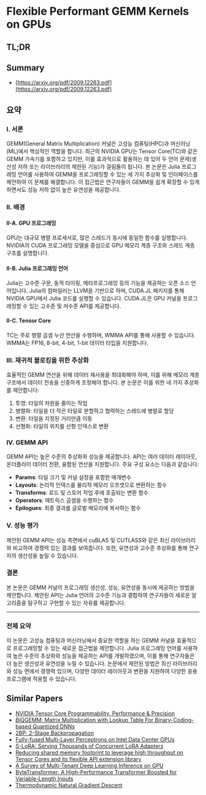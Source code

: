# Flexible Performant GEMM Kernels on GPUs
## TL;DR
## Summary
- [https://arxiv.org/pdf/2009.12263.pdf](https://arxiv.org/pdf/2009.12263.pdf)

## 요약

### I. 서론
GEMM(General Matrix Multiplication) 커널은 고성능 컴퓨팅(HPC)과 머신러닝(ML)에서 핵심적인 역할을 합니다. 최근의 NVIDIA GPU는 Tensor Core(TC)와 같은 GEMM 가속기를 포함하고 있지만, 이를 효과적으로 활용하는 데 있어 두 언어 문제(생산성 저하 또는 라이브러리의 제한된 기능)가 걸림돌이 됩니다. 본 논문은 Julia 프로그래밍 언어를 사용하여 GEMM을 프로그래밍할 수 있는 세 가지 추상화 및 인터페이스를 제안하여 이 문제를 해결합니다. 이 접근법은 연구자들이 GEMM을 쉽게 확장할 수 있게 하면서도 성능 저하 없이 높은 유연성을 제공합니다.

### II. 배경
#### II-A. GPU 프로그래밍
GPU는 대규모 병렬 프로세서로, 많은 스레드가 동시에 동일한 함수를 실행합니다. NVIDIA의 CUDA 프로그래밍 모델을 중심으로 GPU 메모리 계층 구조와 스레드 계층 구조를 설명합니다.

#### II-B. Julia 프로그래밍 언어
Julia는 고수준 구문, 동적 타이핑, 메타프로그래밍 등의 기능을 제공하는 오픈 소스 언어입니다. Julia의 컴파일러는 LLVM을 기반으로 하며, CUDA.JL 패키지를 통해 NVIDIA GPU에서 Julia 코드를 실행할 수 있습니다. CUDA.JL은 GPU 커널을 프로그래밍할 수 있는 고수준 및 저수준 API를 제공합니다.

#### II-C. Tensor Core
TC는 주로 행렬 곱셈 누산 연산을 수행하며, WMMA API를 통해 사용할 수 있습니다. WMMA는 FP16, 8-bit, 4-bit, 1-bit 데이터 타입을 지원합니다.

### III. 재귀적 블로킹을 위한 추상화
효율적인 GEMM 연산을 위해 데이터 재사용을 최대화해야 하며, 이를 위해 메모리 계층 구조에서 데이터 전송을 신중하게 조정해야 합니다. 본 논문은 이를 위한 네 가지 추상화를 제안합니다:
1. 투영: 타일의 차원을 줄이는 작업
2. 병렬화: 타일을 더 작은 타일로 분할하고 협력하는 스레드에 병렬로 할당
3. 변환: 타일을 지정된 거리만큼 이동
4. 선형화: 타일의 위치를 선형 인덱스로 변환

### IV. GEMM API
GEMM API는 높은 수준의 추상화와 성능을 제공합니다. API는 여러 데이터 레이아웃, 온더플라이 데이터 전환, 융합된 연산을 지원합니다. 주요 구성 요소는 다음과 같습니다:
- **Params**: 타일 크기 및 커널 설정을 포함한 매개변수
- **Layouts**: 논리적 인덱스를 물리적 메모리 오프셋으로 변환하는 함수
- **Transforms**: 로드 및 스토어 작업 후에 호출되는 변환 함수
- **Operators**: 매트릭스 곱셈을 수행하는 함수
- **Epilogues**: 최종 결과를 글로벌 메모리에 복사하는 함수

### V. 성능 평가
제안된 GEMM API는 성능 측면에서 cuBLAS 및 CUTLASS와 같은 최신 라이브러리와 비교하여 경쟁력 있는 결과를 보여줍니다. 또한, 유연성과 고수준 추상화를 통해 연구자의 생산성을 높일 수 있습니다.

### 결론
본 논문은 GEMM 커널의 프로그래밍 생산성, 성능, 유연성을 동시에 제공하는 방법을 제안합니다. 제안된 API는 Julia 언어의 고수준 기능과 결합하여 연구자들이 새로운 알고리즘을 탐구하고 구현할 수 있는 자유를 제공합니다.

---

### 전체 요약
이 논문은 고성능 컴퓨팅과 머신러닝에서 중요한 역할을 하는 GEMM 커널을 효율적으로 프로그래밍할 수 있는 새로운 접근법을 제안합니다. Julia 프로그래밍 언어를 사용하여 높은 수준의 추상화와 성능을 제공하는 API를 개발하였으며, 이를 통해 연구자들은 더 높은 생산성과 유연성을 누릴 수 있습니다. 논문에서 제안된 방법은 최신 라이브러리와 성능 면에서 경쟁력 있으며, 다양한 데이터 레이아웃과 변환을 지원하여 다양한 응용 프로그램에 적용할 수 있습니다.

## Similar Papers
- [NVIDIA Tensor Core Programmability, Performance & Precision](1803.04014.md)
- [BiQGEMM: Matrix Multiplication with Lookup Table For Binary-Coding-based Quantized DNNs](2005.09904.md)
- [2BP: 2-Stage Backpropagation](2405.18047.md)
- [Fully-fused Multi-Layer Perceptrons on Intel Data Center GPUs](2403.17607.md)
- [S-LoRA: Serving Thousands of Concurrent LoRA Adapters](2311.03285.md)
- [Reducing shared memory footprint to leverage high throughput on Tensor Cores and its flexible API extension library](2308.15152.md)
- [A Survey of Multi-Tenant Deep Learning Inference on GPU](2203.09040.md)
- [ByteTransformer: A High-Performance Transformer Boosted for Variable-Length Inputs](2210.03052.md)
- [Thermodynamic Natural Gradient Descent](2405.13817.md)
